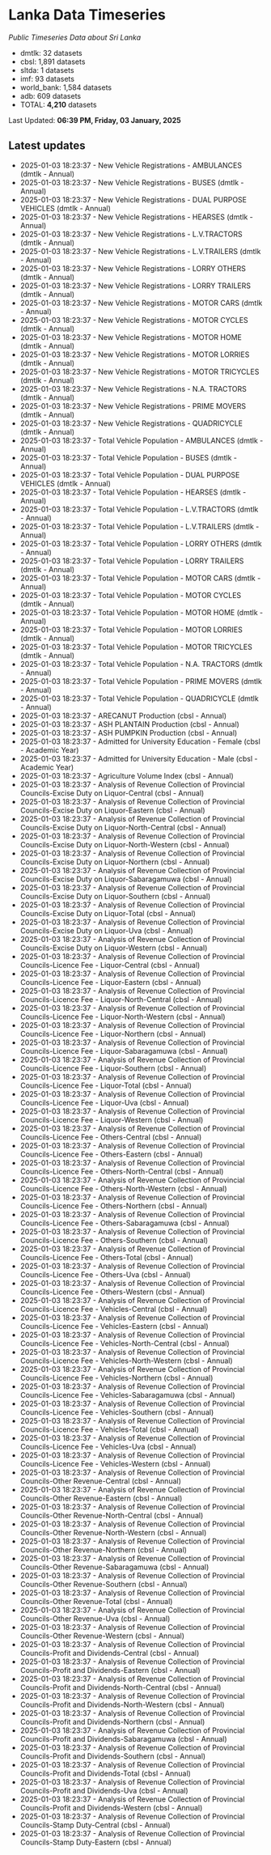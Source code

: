 # Lanka Data Timeseries
*Public Timeseries Data about Sri Lanka*

* dmtlk: 32 datasets
* cbsl: 1,891 datasets
* sltda: 1 datasets
* imf: 93 datasets
* world_bank: 1,584 datasets
* adb: 609 datasets
* TOTAL: **4,210** datasets

Last Updated: **06:39 PM, Friday, 03 January, 2025**

## Latest updates

* 2025-01-03 18:23:37 - New Vehicle Registrations - AMBULANCES (dmtlk - Annual)
* 2025-01-03 18:23:37 - New Vehicle Registrations - BUSES (dmtlk - Annual)
* 2025-01-03 18:23:37 - New Vehicle Registrations - DUAL PURPOSE VEHICLES (dmtlk - Annual)
* 2025-01-03 18:23:37 - New Vehicle Registrations - HEARSES (dmtlk - Annual)
* 2025-01-03 18:23:37 - New Vehicle Registrations - L.V.TRACTORS (dmtlk - Annual)
* 2025-01-03 18:23:37 - New Vehicle Registrations - L.V.TRAILERS (dmtlk - Annual)
* 2025-01-03 18:23:37 - New Vehicle Registrations - LORRY OTHERS (dmtlk - Annual)
* 2025-01-03 18:23:37 - New Vehicle Registrations - LORRY TRAILERS (dmtlk - Annual)
* 2025-01-03 18:23:37 - New Vehicle Registrations - MOTOR CARS (dmtlk - Annual)
* 2025-01-03 18:23:37 - New Vehicle Registrations - MOTOR CYCLES (dmtlk - Annual)
* 2025-01-03 18:23:37 - New Vehicle Registrations - MOTOR HOME (dmtlk - Annual)
* 2025-01-03 18:23:37 - New Vehicle Registrations - MOTOR LORRIES (dmtlk - Annual)
* 2025-01-03 18:23:37 - New Vehicle Registrations - MOTOR TRICYCLES (dmtlk - Annual)
* 2025-01-03 18:23:37 - New Vehicle Registrations - N.A. TRACTORS (dmtlk - Annual)
* 2025-01-03 18:23:37 - New Vehicle Registrations - PRIME MOVERS (dmtlk - Annual)
* 2025-01-03 18:23:37 - New Vehicle Registrations - QUADRICYCLE (dmtlk - Annual)
* 2025-01-03 18:23:37 - Total Vehicle Population - AMBULANCES (dmtlk - Annual)
* 2025-01-03 18:23:37 - Total Vehicle Population - BUSES (dmtlk - Annual)
* 2025-01-03 18:23:37 - Total Vehicle Population - DUAL PURPOSE VEHICLES (dmtlk - Annual)
* 2025-01-03 18:23:37 - Total Vehicle Population - HEARSES (dmtlk - Annual)
* 2025-01-03 18:23:37 - Total Vehicle Population - L.V.TRACTORS (dmtlk - Annual)
* 2025-01-03 18:23:37 - Total Vehicle Population - L.V.TRAILERS (dmtlk - Annual)
* 2025-01-03 18:23:37 - Total Vehicle Population - LORRY OTHERS (dmtlk - Annual)
* 2025-01-03 18:23:37 - Total Vehicle Population - LORRY TRAILERS (dmtlk - Annual)
* 2025-01-03 18:23:37 - Total Vehicle Population - MOTOR CARS (dmtlk - Annual)
* 2025-01-03 18:23:37 - Total Vehicle Population - MOTOR CYCLES (dmtlk - Annual)
* 2025-01-03 18:23:37 - Total Vehicle Population - MOTOR HOME (dmtlk - Annual)
* 2025-01-03 18:23:37 - Total Vehicle Population - MOTOR LORRIES (dmtlk - Annual)
* 2025-01-03 18:23:37 - Total Vehicle Population - MOTOR TRICYCLES (dmtlk - Annual)
* 2025-01-03 18:23:37 - Total Vehicle Population - N.A. TRACTORS (dmtlk - Annual)
* 2025-01-03 18:23:37 - Total Vehicle Population - PRIME MOVERS (dmtlk - Annual)
* 2025-01-03 18:23:37 - Total Vehicle Population - QUADRICYCLE (dmtlk - Annual)
* 2025-01-03 18:23:37 - ARECANUT Production (cbsl - Annual)
* 2025-01-03 18:23:37 - ASH PLANTAIN Production (cbsl - Annual)
* 2025-01-03 18:23:37 - ASH PUMPKIN Production (cbsl - Annual)
* 2025-01-03 18:23:37 - Admitted for University Education - Female (cbsl - Academic Year)
* 2025-01-03 18:23:37 - Admitted for University Education - Male (cbsl - Academic Year)
* 2025-01-03 18:23:37 - Agriculture Volume Index (cbsl - Annual)
* 2025-01-03 18:23:37 - Analysis of Revenue Collection of Provincial Councils-Excise Duty on Liquor-Central (cbsl - Annual)
* 2025-01-03 18:23:37 - Analysis of Revenue Collection of Provincial Councils-Excise Duty on Liquor-Eastern (cbsl - Annual)
* 2025-01-03 18:23:37 - Analysis of Revenue Collection of Provincial Councils-Excise Duty on Liquor-North-Central (cbsl - Annual)
* 2025-01-03 18:23:37 - Analysis of Revenue Collection of Provincial Councils-Excise Duty on Liquor-North-Western (cbsl - Annual)
* 2025-01-03 18:23:37 - Analysis of Revenue Collection of Provincial Councils-Excise Duty on Liquor-Northern (cbsl - Annual)
* 2025-01-03 18:23:37 - Analysis of Revenue Collection of Provincial Councils-Excise Duty on Liquor-Sabaragamuwa (cbsl - Annual)
* 2025-01-03 18:23:37 - Analysis of Revenue Collection of Provincial Councils-Excise Duty on Liquor-Southern (cbsl - Annual)
* 2025-01-03 18:23:37 - Analysis of Revenue Collection of Provincial Councils-Excise Duty on Liquor-Total (cbsl - Annual)
* 2025-01-03 18:23:37 - Analysis of Revenue Collection of Provincial Councils-Excise Duty on Liquor-Uva (cbsl - Annual)
* 2025-01-03 18:23:37 - Analysis of Revenue Collection of Provincial Councils-Excise Duty on Liquor-Western (cbsl - Annual)
* 2025-01-03 18:23:37 - Analysis of Revenue Collection of Provincial Councils-Licence Fee - Liquor-Central (cbsl - Annual)
* 2025-01-03 18:23:37 - Analysis of Revenue Collection of Provincial Councils-Licence Fee - Liquor-Eastern (cbsl - Annual)
* 2025-01-03 18:23:37 - Analysis of Revenue Collection of Provincial Councils-Licence Fee - Liquor-North-Central (cbsl - Annual)
* 2025-01-03 18:23:37 - Analysis of Revenue Collection of Provincial Councils-Licence Fee - Liquor-North-Western (cbsl - Annual)
* 2025-01-03 18:23:37 - Analysis of Revenue Collection of Provincial Councils-Licence Fee - Liquor-Northern (cbsl - Annual)
* 2025-01-03 18:23:37 - Analysis of Revenue Collection of Provincial Councils-Licence Fee - Liquor-Sabaragamuwa (cbsl - Annual)
* 2025-01-03 18:23:37 - Analysis of Revenue Collection of Provincial Councils-Licence Fee - Liquor-Southern (cbsl - Annual)
* 2025-01-03 18:23:37 - Analysis of Revenue Collection of Provincial Councils-Licence Fee - Liquor-Total (cbsl - Annual)
* 2025-01-03 18:23:37 - Analysis of Revenue Collection of Provincial Councils-Licence Fee - Liquor-Uva (cbsl - Annual)
* 2025-01-03 18:23:37 - Analysis of Revenue Collection of Provincial Councils-Licence Fee - Liquor-Western (cbsl - Annual)
* 2025-01-03 18:23:37 - Analysis of Revenue Collection of Provincial Councils-Licence Fee - Others-Central (cbsl - Annual)
* 2025-01-03 18:23:37 - Analysis of Revenue Collection of Provincial Councils-Licence Fee - Others-Eastern (cbsl - Annual)
* 2025-01-03 18:23:37 - Analysis of Revenue Collection of Provincial Councils-Licence Fee - Others-North-Central (cbsl - Annual)
* 2025-01-03 18:23:37 - Analysis of Revenue Collection of Provincial Councils-Licence Fee - Others-North-Western (cbsl - Annual)
* 2025-01-03 18:23:37 - Analysis of Revenue Collection of Provincial Councils-Licence Fee - Others-Northern (cbsl - Annual)
* 2025-01-03 18:23:37 - Analysis of Revenue Collection of Provincial Councils-Licence Fee - Others-Sabaragamuwa (cbsl - Annual)
* 2025-01-03 18:23:37 - Analysis of Revenue Collection of Provincial Councils-Licence Fee - Others-Southern (cbsl - Annual)
* 2025-01-03 18:23:37 - Analysis of Revenue Collection of Provincial Councils-Licence Fee - Others-Total (cbsl - Annual)
* 2025-01-03 18:23:37 - Analysis of Revenue Collection of Provincial Councils-Licence Fee - Others-Uva (cbsl - Annual)
* 2025-01-03 18:23:37 - Analysis of Revenue Collection of Provincial Councils-Licence Fee - Others-Western (cbsl - Annual)
* 2025-01-03 18:23:37 - Analysis of Revenue Collection of Provincial Councils-Licence Fee - Vehicles-Central (cbsl - Annual)
* 2025-01-03 18:23:37 - Analysis of Revenue Collection of Provincial Councils-Licence Fee - Vehicles-Eastern (cbsl - Annual)
* 2025-01-03 18:23:37 - Analysis of Revenue Collection of Provincial Councils-Licence Fee - Vehicles-North-Central (cbsl - Annual)
* 2025-01-03 18:23:37 - Analysis of Revenue Collection of Provincial Councils-Licence Fee - Vehicles-North-Western (cbsl - Annual)
* 2025-01-03 18:23:37 - Analysis of Revenue Collection of Provincial Councils-Licence Fee - Vehicles-Northern (cbsl - Annual)
* 2025-01-03 18:23:37 - Analysis of Revenue Collection of Provincial Councils-Licence Fee - Vehicles-Sabaragamuwa (cbsl - Annual)
* 2025-01-03 18:23:37 - Analysis of Revenue Collection of Provincial Councils-Licence Fee - Vehicles-Southern (cbsl - Annual)
* 2025-01-03 18:23:37 - Analysis of Revenue Collection of Provincial Councils-Licence Fee - Vehicles-Total (cbsl - Annual)
* 2025-01-03 18:23:37 - Analysis of Revenue Collection of Provincial Councils-Licence Fee - Vehicles-Uva (cbsl - Annual)
* 2025-01-03 18:23:37 - Analysis of Revenue Collection of Provincial Councils-Licence Fee - Vehicles-Western (cbsl - Annual)
* 2025-01-03 18:23:37 - Analysis of Revenue Collection of Provincial Councils-Other Revenue-Central (cbsl - Annual)
* 2025-01-03 18:23:37 - Analysis of Revenue Collection of Provincial Councils-Other Revenue-Eastern (cbsl - Annual)
* 2025-01-03 18:23:37 - Analysis of Revenue Collection of Provincial Councils-Other Revenue-North-Central (cbsl - Annual)
* 2025-01-03 18:23:37 - Analysis of Revenue Collection of Provincial Councils-Other Revenue-North-Western (cbsl - Annual)
* 2025-01-03 18:23:37 - Analysis of Revenue Collection of Provincial Councils-Other Revenue-Northern (cbsl - Annual)
* 2025-01-03 18:23:37 - Analysis of Revenue Collection of Provincial Councils-Other Revenue-Sabaragamuwa (cbsl - Annual)
* 2025-01-03 18:23:37 - Analysis of Revenue Collection of Provincial Councils-Other Revenue-Southern (cbsl - Annual)
* 2025-01-03 18:23:37 - Analysis of Revenue Collection of Provincial Councils-Other Revenue-Total (cbsl - Annual)
* 2025-01-03 18:23:37 - Analysis of Revenue Collection of Provincial Councils-Other Revenue-Uva (cbsl - Annual)
* 2025-01-03 18:23:37 - Analysis of Revenue Collection of Provincial Councils-Other Revenue-Western (cbsl - Annual)
* 2025-01-03 18:23:37 - Analysis of Revenue Collection of Provincial Councils-Profit and Dividends-Central (cbsl - Annual)
* 2025-01-03 18:23:37 - Analysis of Revenue Collection of Provincial Councils-Profit and Dividends-Eastern (cbsl - Annual)
* 2025-01-03 18:23:37 - Analysis of Revenue Collection of Provincial Councils-Profit and Dividends-North-Central (cbsl - Annual)
* 2025-01-03 18:23:37 - Analysis of Revenue Collection of Provincial Councils-Profit and Dividends-North-Western (cbsl - Annual)
* 2025-01-03 18:23:37 - Analysis of Revenue Collection of Provincial Councils-Profit and Dividends-Northern (cbsl - Annual)
* 2025-01-03 18:23:37 - Analysis of Revenue Collection of Provincial Councils-Profit and Dividends-Sabaragamuwa (cbsl - Annual)
* 2025-01-03 18:23:37 - Analysis of Revenue Collection of Provincial Councils-Profit and Dividends-Southern (cbsl - Annual)
* 2025-01-03 18:23:37 - Analysis of Revenue Collection of Provincial Councils-Profit and Dividends-Total (cbsl - Annual)
* 2025-01-03 18:23:37 - Analysis of Revenue Collection of Provincial Councils-Profit and Dividends-Uva (cbsl - Annual)
* 2025-01-03 18:23:37 - Analysis of Revenue Collection of Provincial Councils-Profit and Dividends-Western (cbsl - Annual)
* 2025-01-03 18:23:37 - Analysis of Revenue Collection of Provincial Councils-Stamp Duty-Central (cbsl - Annual)
* 2025-01-03 18:23:37 - Analysis of Revenue Collection of Provincial Councils-Stamp Duty-Eastern (cbsl - Annual)